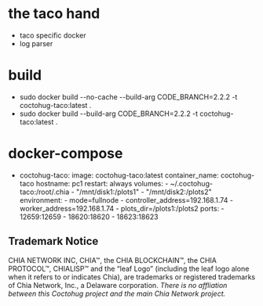 # the taco hand
- taco specific docker
- log parser

# build
- sudo docker build --no-cache --build-arg CODE_BRANCH=2.2.2 -t coctohug-taco:latest .
- sudo docker build --build-arg CODE_BRANCH=2.2.2 -t coctohug-taco:latest .

# docker-compose
- coctohug-taco: 
        image: coctohug-taco:latest 
        container_name: coctohug-taco
        hostname: pc1 
        restart: always 
        volumes: 
            - ~/.coctohug-taco:/root/.chia 
            - "/mnt/disk1:/plots1" 
            - "/mnt/disk2:/plots2" 
        environment: 
            - mode=fullnode 
            - controller_address=192.168.1.74 
            - worker_address=192.168.1.74
            - plots_dir=/plots1:/plots2 
        ports: 
            - 12659:12659 
            - 18620:18620 
            - 18623:18623

## Trademark Notice
CHIA NETWORK INC, CHIA™, the CHIA BLOCKCHAIN™, the CHIA PROTOCOL™, CHIALISP™ and the “leaf Logo” (including the leaf logo alone when it refers to or indicates Chia), are trademarks or registered trademarks of Chia Network, Inc., a Delaware corporation. *There is no affliation between this Coctohug project and the main Chia Network project.*
 
 
 
 
